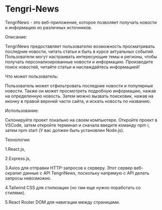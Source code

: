 # Tengri-News
TengriNews - это веб-приложение, которое позволяет получать новости и информацию из различных источников.

Описание:

TengriNews предоставляет пользователю возможность просматривать последние новости, читать статьи и быть в курсе актуальных событий. Пользователи могут настраивать интересующие темы и регионы, чтобы получать персонализированные новости и информацию. Производите поиск новостей, читайте статьи и наслаждайтесь информацией!

Что может пользователь:

Пользователь может отфильтровать последние новости и популярные новости. Также он может просмотреть подробную информацию, нажав на определенную новость. Затем можно вызвать поисковик, нажав на иконку в правой верхней части сайта, и искать новость по названию.

Использование:

Склонируйте проект локально на своем компьютере. Откройте проект в VSCode, затем откройте терминал и сначала введите команду npm i, затем npm start (У вас должен быть установлен Node.js).

Технологии:

1.React.js,

2.Express.js,

3.Axios для отправки HTTP-запросов к серверу. Этот сервер веб-скрапит данные с API TengriNews, поскольку напрямую с API делать запросы невозможно.

4.Tailwind CSS для стилизации (но там еще нужно поработать со стилями).

5.React Router DOM для навигации между страницами.





